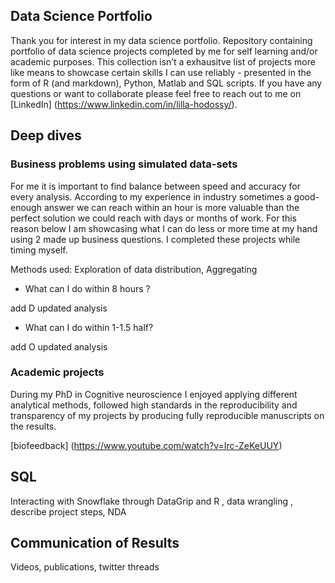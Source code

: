 Data Science Portfolio
----------------------

Thank you for interest in my data science portfolio. Repository
containing portfolio of data science projects completed by me for self
learning and/or academic purposes. This collection isn’t a exhausitve
list of projects more like means to showcase certain skills I can use
reliably - presented in the form of R (and markdown), Python, Matlab and
SQL scripts. If you have any questions or want to collaborate please
feel free to reach out to me on \[LinkedIn\]
(<a href="https://www.linkedin.com/in/lilla-hodossy/" class="uri">https://www.linkedin.com/in/lilla-hodossy/</a>).

Deep dives
----------

### Business problems using simulated data-sets

For me it is important to find balance between speed and accuracy for
every analysis. According to my experience in industry sometimes a
good-enough answer we can reach within an hour is more valuable than the
perfect solution we could reach with days or months of work. For this
reason below I am showcasing what I can do less or more time at my hand
using 2 made up business questions. I completed these projects while
timing myself.

Methods used: Exploration of data distribution, Aggregating

-   What can I do within 8 hours ?

add D updated analysis

-   What can I do within 1-1.5 half?

add O updated analysis

### Academic projects

During my PhD in Cognitive neuroscience I enjoyed applying different
analytical methods, followed high standards in the reproducibility and
transparency of my projects by producing fully reproducible manuscripts
on the results.

\[biofeedback\]
(<a href="https://www.youtube.com/watch?v=Irc-ZeKeUUY" class="uri">https://www.youtube.com/watch?v=Irc-ZeKeUUY</a>)

SQL
---

Interacting with Snowflake through DataGrip and R , data wrangling ,
describe project steps, NDA

Communication of Results
------------------------

Videos, publications, twitter threads
